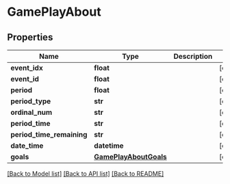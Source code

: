 # GamePlayAbout

## Properties
Name | Type | Description | Notes
------------ | ------------- | ------------- | -------------
**event_idx** | **float** |  | [optional] 
**event_id** | **float** |  | [optional] 
**period** | **float** |  | [optional] 
**period_type** | **str** |  | [optional] 
**ordinal_num** | **str** |  | [optional] 
**period_time** | **str** |  | [optional] 
**period_time_remaining** | **str** |  | [optional] 
**date_time** | **datetime** |  | [optional] 
**goals** | [**GamePlayAboutGoals**](GamePlayAboutGoals.md) |  | [optional] 

[[Back to Model list]](../README.md#documentation-for-models) [[Back to API list]](../README.md#documentation-for-api-endpoints) [[Back to README]](../README.md)


